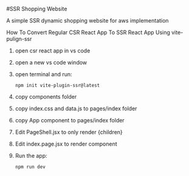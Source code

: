 #SSR Shopping Website

A simple SSR dynamic shopping website for aws implementation

How To Convert Regular CSR React App To SSR React App Using vite-pulign-ssr
1. open csr react app in vs code
2. open a new vs code window
3. open terminal and run:

   ```shell
   npm init vite-plugin-ssr@latest
   ```

4. copy components folder
5. copy index.css and data.js to pages/index folder
6. copy App component to pages/index folder
7. Edit PageShell.jsx to only render {children}
8. Edit index.page.jsx to render <App /> component
9. Run the app:

   ```shell
   npm run dev
   ```
